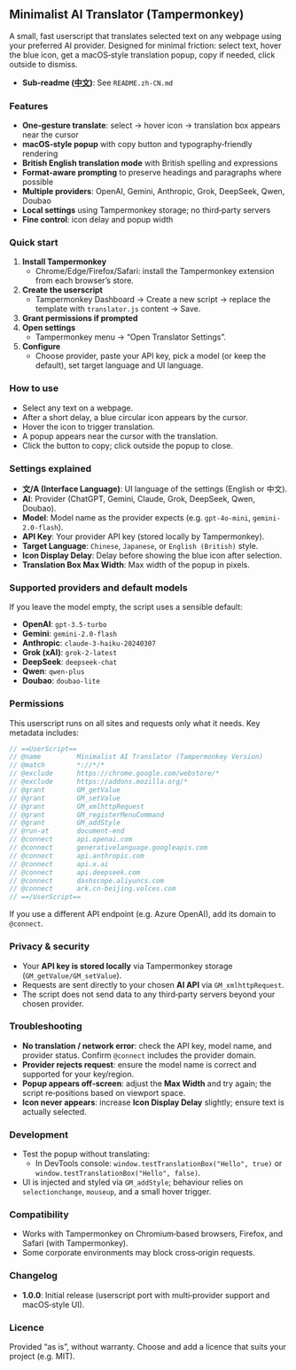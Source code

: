 ## Minimalist AI Translator (Tampermonkey)

A small, fast userscript that translates selected text on any webpage using your preferred AI provider. Designed for minimal friction: select text, hover the blue icon, get a macOS‑style translation popup, copy if needed, click outside to dismiss.

- **Sub‑readme ([中文](README.zh-CN.md))**: See `README.zh-CN.md`

### Features
- **One‑gesture translate**: select → hover icon → translation box appears near the cursor
- **macOS‑style popup** with copy button and typography‑friendly rendering
- **British English translation mode** with British spelling and expressions
- **Format‑aware prompting** to preserve headings and paragraphs where possible
- **Multiple providers**: OpenAI, Gemini, Anthropic, Grok, DeepSeek, Qwen, Doubao
- **Local settings** using Tampermonkey storage; no third‑party servers
- **Fine control**: icon delay and popup width

### Quick start
1. **Install Tampermonkey**
   - Chrome/Edge/Firefox/Safari: install the Tampermonkey extension from each browser’s store.
2. **Create the userscript**
   - Tampermonkey Dashboard → Create a new script → replace the template with `translator.js` content → Save.
3. **Grant permissions if prompted**
4. **Open settings**
   - Tampermonkey menu → “Open Translator Settings”.
5. **Configure**
   - Choose provider, paste your API key, pick a model (or keep the default), set target language and UI language.

### How to use
- Select any text on a webpage.
- After a short delay, a blue circular icon appears by the cursor.
- Hover the icon to trigger translation.
- A popup appears near the cursor with the translation.
- Click the button to copy; click outside the popup to close.

### Settings explained
- **文/A (Interface Language)**: UI language of the settings (English or 中文).
- **AI**: Provider (ChatGPT, Gemini, Claude, Grok, DeepSeek, Qwen, Doubao).
- **Model**: Model name as the provider expects (e.g. `gpt-4o-mini`, `gemini-2.0-flash`).
- **API Key**: Your provider API key (stored locally by Tampermonkey).
- **Target Language**: `Chinese`, `Japanese`, or `English (British)` style.
- **Icon Display Delay**: Delay before showing the blue icon after selection.
- **Translation Box Max Width**: Max width of the popup in pixels.

### Supported providers and default models
If you leave the model empty, the script uses a sensible default:
- **OpenAI**: `gpt-3.5-turbo`
- **Gemini**: `gemini-2.0-flash`
- **Anthropic**: `claude-3-haiku-20240307`
- **Grok (xAI)**: `grok-2-latest`
- **DeepSeek**: `deepseek-chat`
- **Qwen**: `qwen-plus`
- **Doubao**: `doubao-lite`

### Permissions
This userscript runs on all sites and requests only what it needs. Key metadata includes:

```1:23:translator.js
// ==UserScript==
// @name         Minimalist AI Translator (Tampermonkey Version)
// @match        *://*/*
// @exclude      https://chrome.google.com/webstore/*
// @exclude      https://addons.mozilla.org/*
// @grant        GM_getValue
// @grant        GM_setValue
// @grant        GM_xmlhttpRequest
// @grant        GM_registerMenuCommand
// @grant        GM_addStyle
// @run-at       document-end
// @connect      api.openai.com
// @connect      generativelanguage.googleapis.com
// @connect      api.anthropic.com
// @connect      api.x.ai
// @connect      api.deepseek.com
// @connect      dashscope.aliyuncs.com
// @connect      ark.cn-beijing.volces.com
// ==/UserScript==
```

If you use a different API endpoint (e.g. Azure OpenAI), add its domain to `@connect`.

### Privacy & security
- Your **API key is stored locally** via Tampermonkey storage (`GM_getValue/GM_setValue`).
- Requests are sent directly to your chosen **AI API** via `GM_xmlhttpRequest`.
- The script does not send data to any third‑party servers beyond your chosen provider.

### Troubleshooting
- **No translation / network error**: check the API key, model name, and provider status. Confirm `@connect` includes the provider domain.
- **Provider rejects request**: ensure the model name is correct and supported for your key/region.
- **Popup appears off‑screen**: adjust the **Max Width** and try again; the script re‑positions based on viewport space.
- **Icon never appears**: increase **Icon Display Delay** slightly; ensure text is actually selected.

### Development
- Test the popup without translating:
  - In DevTools console: `window.testTranslationBox("Hello", true)` or `window.testTranslationBox("Hello", false)`.
- UI is injected and styled via `GM_addStyle`; behaviour relies on `selectionchange`, `mouseup`, and a small hover trigger.

### Compatibility
- Works with Tampermonkey on Chromium‑based browsers, Firefox, and Safari (with Tampermonkey).
- Some corporate environments may block cross‑origin requests.

### Changelog
- **1.0.0**: Initial release (userscript port with multi‑provider support and macOS‑style UI).

### Licence
Provided “as is”, without warranty. Choose and add a licence that suits your project (e.g. MIT).
